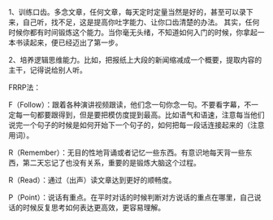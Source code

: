 1、训练口齿。多念文章，任何文章，每天定时定量当然是好的，甚至可以录下来，自己听，找不足，这是提高你吐字能力、让你口齿清楚的办法。 其实，任何时候你都有时间锻炼这个能力。当你毫无头绪，不知道如何入门的时候，你拿起一本书读起来，便已经迈出了第一步。

2、培养逻辑思维能力。比如，把报纸上大段的新闻缩减成一个概要，提取内容的主干，记得说给别人听。

FRRP法：

F（Follow）：跟着各种演讲视频跟读，他们念一句你念一句。不要看字幕，不一定每一句都要跟得到，但是要把模仿度提到最高。比如语气和语速，注意每当他们说完一个句子的时候是如何开始下一个句子的，如何把每一段话连接起来的（注意用词）。

R（Remember）：无目的性地背诵或者记忆一些东西。有意识地每天背一些东西，第二天忘记了也没有关系，重要的是锻炼大脑这个过程。

R（Read）：通过（出声）读文章达到更好的顺畅度。

P（Point）：说话有重点。在平时对话的时候判断对方说话的重点在哪里，自己说话的时候反复思考如何表达更高效，更容易理解。

